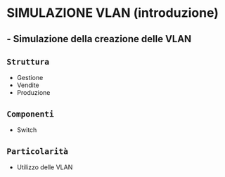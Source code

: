 # SIMULAZIONE VLAN (introduzione)
## - Simulazione della creazione delle VLAN
## `Struttura`
- Gestione
- Vendite
- Produzione
## `Componenti`
- Switch
## `Particolarità`
- Utilizzo delle VLAN
